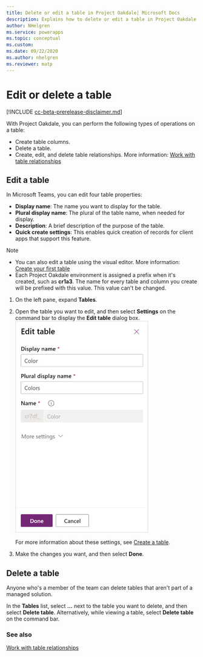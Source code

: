 ```yaml
---
title: Delete or edit a table in Project Oakdale| Microsoft Docs
description: Explains how to delete or edit a table in Project Oakdale.
author: NHelgren
ms.service: powerapps
ms.topic: conceptual
ms.custom: 
ms.date: 09/22/2020
ms.author: nhelgren
ms.reviewer: matp
---
```


# Edit or delete a table

[!INCLUDE [cc-beta-prerelease-disclaimer.md](../includes/cc-beta-prerelease-disclaimer.md)]

With Project Oakdale, you can perform the following types of operations on a table:

- Create table columns.
- Delete a table.
- Create, edit, and delete table relationships. More information: [Work with table relationships](relationships-table.md)

## Edit a table

In Microsoft Teams, you can edit four table properties:

- **Display name**: The name you want to display for the table.
- **Plural display name**: The plural of the table name, when needed for display.
- **Description**: A brief description of the purpose of the table.
- **Quick create settings**: This enables quick creation of records for client apps that support this feature.

> [!NOTE]
> - You can also edit a table using the visual editor. More information: [Create your first table](create-first-app.md#create-your-first-table)
> - Each Project Oakdale environment is assigned a prefix when it's created, such as **cr1a3**. The name for every table and column you create will be prefixed with this value. This value can't be changed.

1. On the left pane, expand **Tables**.
2. Open the table you want to edit, and then select **Settings** on the command bar to display the **Edit table** dialog box.  
   <img src = "media/edit-table1.png" alt = "Edit table" width = "350" height = "557">
    
    For more information about these settings, see [Create a table](../maker/common-data-service/data-platform-create-entity.md#create-a-table).
4. Make the changes you want, and then select **Done**.

## Delete a table

Anyone who's a member of the team can delete tables that aren't part of a managed solution.

In the **Tables** list, select **…** next to the table you want to delete, and then select **Delete table**. Alternatively, while viewing a table, select **Delete table** on the command bar.
<!-- >> [!div class="mx-imgBorder"] 
> ![Delete table](media/delete-table.png "Delete table")  -->

### See also

[Work with table relationships](relationships-table.md)
